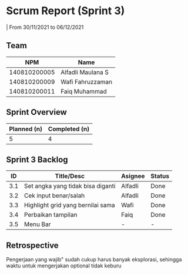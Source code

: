 # Scrum Report (Sprint 3)
| From 30/11/2021 to 06/12/2021

## Team
| NPM           | Name              |
| ------------- |-------------------|
| 140810200005  | Alfadli Maulana S |
| 140810200009  | Wafi Fahruzzaman  |
| 140810200011  | Faiq Muhammad     |

## Sprint Overview
| Planned (n)   | Completed (n) |
| ------------- |-------------- |
| 5             | 4             |

## Sprint 3 Backlog

| ID  | Title/Desc | Asignee | Status |
| --- | ---------- | ------- | ------ |
| 3.1 | Set angka yang tidak bisa diganti | Alfadli | Done |
| 3.2 | Cek input benar/salah | Alfadli | Done |
| 3.3 | Highlight grid yang bernilai sama | Wafi | Done |
| 3.4 | Perbaikan tampilan | Faiq | Done |
| 3.5 | Menu Bar | - | - |

## Retrospective 
Pengerjaan yang wajib" sudah cukup harus banyak eksplorasi, sehingga waktu untuk mengerjakan optional tidak keburu
